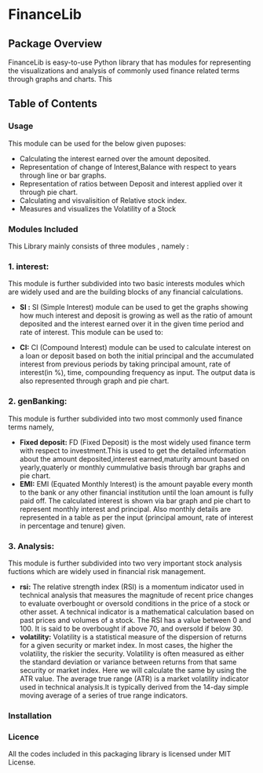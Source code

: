 # FinanceLib

## Package Overview
  FinanceLib is easy-to-use Python library that has modules for representing the visualizations and analysis of commonly used finance related terms through graphs and charts.
  This 
  
## Table of Contents
 ### Usage
 This module can be used for the below given puposes:
 * Calculating the interest earned over the amount deposited.
 * Representation of change of Interest,Balance with respect to years through line or bar graphs.
 * Representation of ratios between Deposit and interest applied over it through pie chart.
 * Calculating and visvalisition of Relative stock index.
 * Measures and visualizes the Volatility of a Stock 
 ### Modules Included
   This Library mainly consists of three modules , namely :
   ### 1. interest:
   This module is further subdivided into two basic interests modules which are widely used and are the building blocks of any financial calculations.
   * **SI :**
   SI (Simple Interest) module can be used to get the graphs showing how much interest and deposit is growing  as well as the ratio of amount deposited and the interest earned over it in the given time period and rate of interest. This module can be used to:
   
   * **CI:**
   CI (Compound Interest) module can be used to calculate interest on a loan or deposit based on both the initial principal and the accumulated interest from previous periods by taking principal amount, rate of interest(in %), time, compounding frequency as input. The output data is also represented through graph and pie chart.
   ### 2. genBanking:
   This module is further subdivided into two most commonly used finance terms namely,
   * **Fixed deposit:**
   FD (Fixed Deposit) is the most widely used finance term with respect to investment.This is used to get the detailed information about the amount deposited,interest earned,maturity amount based on yearly,quaterly or monthly cummulative basis through bar graphs and pie chart.
   * **EMI:**
   EMI (Equated Monthly Interest) is the amount payable every month to the bank or any other financial institution until the loan amount is fully paid off. The calculated interest is shown via bar graph and pie chart to represent monthly interest and principal. Also monthly details are represented in a table as per the input (principal amount, rate of interest in percentage and tenure) given.
   ### 3. Analysis:
   This module is further subdivided into two very important stock analysis  fuctions which are widely used in financial risk management.
   * **rsi:**
   The relative strength index (RSI) is a momentum indicator used in technical analysis that measures the magnitude of recent price changes to evaluate overbought or oversold conditions in the price of a stock or other asset. 
   A technical indicator is a mathematical calculation based on past prices and volumes of a stock. The RSI has a value between 0 and 100. It is said to be overbought if above 70, and oversold if below 30.
   * **volatility:**
   Volatility is a statistical measure of the dispersion of returns for a given security or market index. In most cases, the higher the volatility, the riskier the security. Volatility is often measured as either the standard deviation or variance between returns from that same security or market index.
   Here we will calculate the same by using the ATR value.
   The average true range (ATR) is a market volatility indicator used in technical analysis.It is typically derived from the 14-day simple moving average of a series of true range indicators.
  

  ### Installation
  ### Licence
  All the codes included in this packaging library is licensed under MIT License.
   
 

